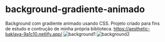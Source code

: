 # background-gradiente-animado
Background com gradiente animado usando CSS. Projeto criado para fins de estudo e contrução de minha própria biblioteca.
https://aesthetic-baklava-9a1c10.netlify.app/
![background1](https://user-images.githubusercontent.com/112144093/193600171-190142b3-8c7b-414d-aaca-bf39a65e8910.png)
![background2](https://user-images.githubusercontent.com/112144093/193599512-5b7aae11-04aa-44af-b075-4cb7dc63ff50.png)
